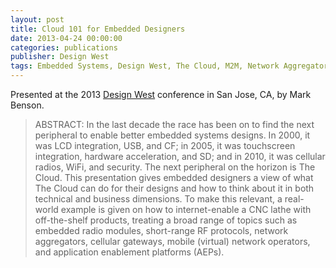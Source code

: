 ```yaml
---
layout: post
title: Cloud 101 for Embedded Designers
date: 2013-04-24 00:00:00
categories: publications
publisher: Design West
tags: Embedded Systems, Design West, The Cloud, M2M, Network Aggregators, Short-Range RF, Cellular, MNO, MVNO, Application Enablement Platform
---
```


Presented at the 2013 [Design West](http://www.ubmdesign.com/sanjose/) conference in San Jose, CA, by Mark Benson.

> ABSTRACT: In the last decade the race has been on to find the next peripheral to enable better embedded systems designs. In 2000, it was LCD integration, USB, and CF; in 2005, it was touchscreen integration, hardware acceleration, and SD; and in 2010, it was cellular radios, WiFi, and security. The next peripheral on the horizon is The Cloud. This presentation gives embedded designers a view of what The Cloud can do for their designs and how to think about it in both technical and business dimensions. To make this relevant, a real-world example is given on how to internet-enable a CNC lathe with off-the-shelf products, treating a broad range of topics such as embedded radio modules, short-range RF protocols, network aggregators, cellular gateways, mobile (virtual) network operators, and application enablement platforms (AEPs).


